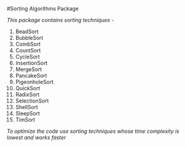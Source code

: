 #Sorting Algorithms Package

*This package contains sorting techniques -*
1. BeadSort
2. BubbleSort
3. CombSort
4. CountSort
5. CycleSort
6. InsertionSort
7. MergeSort
8. PancakeSort
9. PigeonholeSort
10. QuickSort
11. RadixSort
12. SelectionSort
13. ShellSort
14. SleepSort
15. TimSort

*To optimize the code use sorting techniques whose time complexity is lowest
and works faster*
